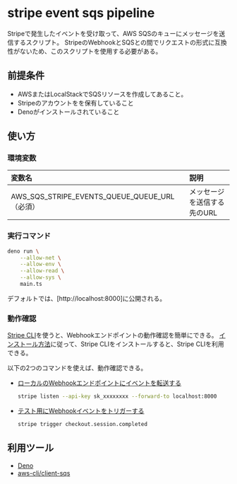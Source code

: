 # stripe event sqs pipeline

Stripeで発生したイベントを受け取って、AWS
SQSのキューにメッセージを送信するスクリプト。
StripeのWebhookとSQSとの間でリクエストの形式に互換性がないため、このスクリプトを使用する必要がある。

## 前提条件

- AWSまたはLocalStackでSQSリソースを作成してあること。
- Stripeのアカウントをを保有していること
- Denoがインストールされていること

## 使い方

### 環境変数

| 変数名                                        | 説明                        |
| :-------------------------------------------- | :-------------------------- |
| AWS_SQS_STRIPE_EVENTS_QUEUE_QUEUE_URL（必須） | メッセージを送信する先のURL |

### 実行コマンド

```sh
deno run \
    --allow-net \
    --allow-env \
    --allow-read \
    --allow-sys \
    main.ts
```

デフォルトでは、[http://localhost:8000]に公開される。

### 動作確認

[Stripe CLI](https://docs.stripe.com/stripe-cli/overview)を使うと、Webhookエンドポイントの動作確認を簡単にできる。
[インストール方法](https://docs.stripe.com/stripe-cli#install)に従って、Stripe
CLIをインストールすると、Stripe CLIを利用できる。

以下の2つのコマンドを使えば、動作確認できる。

- [ローカルのWebhookエンドポイントにイベントを転送する](https://docs.stripe.com/stripe-cli/overview#forward-events-to-your-local-webhook-endpoint)
  ```sh
  stripe listen --api-key sk_xxxxxxxx --forward-to localhost:8000
  ```
- [テスト用にWebhookイベントをトリガーする](https://docs.stripe.com/stripe-cli/overview#trigger-a-webhook-event-while-testing)
  ```sh
  stripe trigger checkout.session.completed
  ```

## 利用ツール

- [Deno](https://docs.deno.com/runtime/)
- [aws-cli/client-sqs](https://docs.aws.amazon.com/AWSJavaScriptSDK/v3/latest/client/sqs/)
